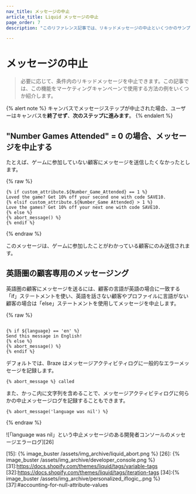 ```yaml
---
nav_title: メッセージの中止
article_title: Liquid メッセージの中止
page_order: 7
description: "このリファレンス記事では、リキッドメッセージの中止といくつかのサンプルユースケースs について説明します。"

---
```


# メッセージの中止

> 必要に応じて、条件内のリキッドメッセージを中止できます。この記事では、この機能をマーケティングキャンペーンで使用する方法の例をいくつか紹介します。

{% alert note %}
キャンバスでメッセージステップが中止された場合、ユーザーはキャンバスを**終了せず**、**次のステップに進みます**。
{% endalert %}

## "Number Games Attended" = 0 の場合、メッセージを中止する

たとえば、ゲームに参加していない顧客にメッセージを送信したくなかったとします。

{% raw %}
```liquid
{% if custom_attribute.${Number_Game_Attended} == 1 %}
Loved the game? Get 10% off your second one with code SAVE10.
{% elsif custom_attribute.${Number_Game Attended} > 1 %}
Love the games? Get 10% off your next one with code SAVE10.
{% else %}
{% abort_message() %}
{% endif %}
```
{% endraw %}

このメッセージは、ゲームに参加したことがわかっている顧客にのみ送信されます。

## 英語圏の顧客専用のメッセージング

英語圏の顧客にメッセージを送るには、顧客の言語が英語の場合に一致する「if」ステートメントを使い、英語を話さない顧客やプロファイルに言語がない顧客の場合は「else」ステートメントを使用してメッセージを中止します。

{% raw %}
```liquid

{% if ${language} == 'en' %}
Send this message in English!
{% else %}
{% abort_message() %}
{% endif %}
```

デフォルトでは、Braze はメッセージアクティビティログに一般的なエラーメッセージを記録します。

```text
{% abort_message %} called
```

また、かっこ内に文字列を含めることで、メッセージアクティビティログに何らかの中止メッセージログを記録することもできます。

```liquid
{% abort_message('language was nil') %}
```
{% endraw %}

![「language was nil」という中止メッセージのある開発者コンソールのメッセージエラーログ][26]

[15]: {% image_buster /assets/img_archive/liquid_abort.png %}
[26]: {% image_buster /assets/img_archive/developer_console.png %}
[31]:https://docs.shopify.com/themes/liquid/tags/variable-tags
[32]:https://docs.shopify.com/themes/liquid/tags/iteration-tags
[34]:{% image_buster /assets/img_archive/personalized_iflogic_.png %}
[37]:\#accounting-for-null-attribute-values
